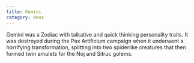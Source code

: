 ```yaml
---
title: Gemini
category: deus
---
```

Gemini was a Zodiac with talkative and quick thinking personality traits. It was destroyed during the Pax Artificium campaign when it underwent a horrifying transformation, splitting into two spiderlike creatures that then formed twin amulets for the Noj and Sitruc golems.
